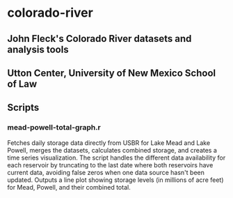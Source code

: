 # colorado-river
## John Fleck's Colorado River datasets and analysis tools
## Utton Center, University of New Mexico School of Law

## Scripts

### mead-powell-total-graph.r
Fetches daily storage data directly from USBR for Lake Mead and Lake Powell, merges the datasets, calculates combined storage, and creates a time series visualization. The script handles the different data availability for each reservoir by truncating to the last date where both reservoirs have current data, avoiding false zeros when one data source hasn't been updated. Outputs a line plot showing storage levels (in millions of acre feet) for Mead, Powell, and their combined total.
